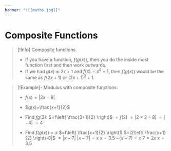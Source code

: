 ```yaml
---
banner: "![[maths.jpg]]"
---
```

# Composite Functions 

> [!Info] Composite functions
> - If you have a function, $f(g(x))$, then you do the inside most function first and then work outwards.
> - If we had $g(x)=2x+1$ and $f(x)=x^2+1$, then $f(g(x))$ would be the same as $f(2x+1)$ or $(2x+1)^2+1$.

> [!Example]- Modulus with composite functions 
> - $f(x)=|2x-8|$
> - $g(x)=\frac{x+1}{2}$
> - Find $fg(3)$: 
> 	  $=f\left( \frac{3+1}{2} \right)$
> 	  $=f(2)$
> 	  $=|2\times2-8|$
> 	  $=|-4|$
> 	  $=4$
> 
> - Find $f(g(x))=x$
> 	$=f\left( \frac{x+1}{2} \right)$
> 	$=|2\left( \frac{x+1}{2} \right)-8|$
> 	$=|x-7|$
> 	$|x-7|=x$
> 	$x=3.5$
> 	$-(x-7)=x$
> 	$7=2x$
> 	$x=3.5$
